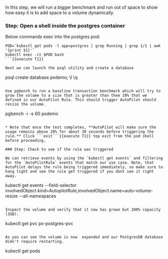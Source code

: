 In this step, we will run a bigger benchmark and run out of space to show how easy it is to add space to a volume dynamically.

### Step: Open a shell inside the postgres container

Below commands exec into the postgres pod:

```
POD=`kubectl get pods -l app=postgres | grep Running | grep 1/1 | awk '{print $1}'`
kubectl exec -it $POD bash
```{{execute T1}}

Next we can launch the psql utility and create a database
```
psql
create database pxdemo;
\l
\q
```{{execute T1}}

Use pgbench to run a baseline transaction benchmark which will try to grow the volume to a size that is greater than thee 20% that we defined in our AutoPilot Rule. This should trigger AutoPilot should resize the volume.

```
pgbench -i -s 60 pxdemo
```{{execute T1}}

* Note that once the test completes, **AutoPilot will make sure the usage remains above 20% for about 30 seconds before triggering the rule.** Click ```exit```{{execute T1}} top exit from the pod shell before proceeding.

### Step: Check to see if the rule was triggered

We can retrieve events by using the `kubectl get events` and filtering for the `AutoPilotRule` events that match our use case. Note, that AutoPilot delays the rule being triggered immediately, so make sure to hang tight and see the rule get triggered if you dont see it right away.

```
kubectl get events --field-selector involvedObject.kind=AutopilotRule,involvedObject.name=auto-volume-resize --all-namespaces
```{{execute T1}}

Inspect the volume and verify that it now has grown but 200% capacity (3GB).

```
kubectl get pvc px-postgres-pvc
```{{execute T1}}

As you can see the volume is now  expanded and our PostgresDB database didn't require restarting.
```
kubectl get pods
```{{execute T1}}
